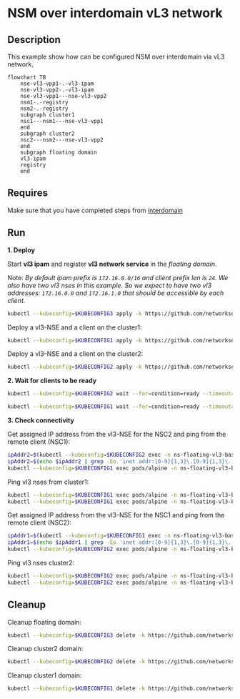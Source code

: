 # NSM over interdomain vL3 network

## Description

This example show how can be configured NSM over interdomain via vL3 network.

```mermaid
flowchart TB
    nse-vl3-vpp1-.-vl3-ipam
    nse-vl3-vpp2-.-vl3-ipam
    nse-vl3-vpp1---nse-vl3-vpp2  
    nsm1-.-registry
    nsm2-.-registry
    subgraph cluster1
    nsc1---nsm1---nse-vl3-vpp1
    end
    subgraph cluster2
    nsc2---nsm2---nse-vl3-vpp2
    end
    subgraph floating domain
    vl3-ipam
    registry
    end
```
## Requires

Make sure that you have completed steps from [interdomain](../../suites/basic)

## Run

**1. Deploy**

Start **vl3 ipam** and register **vl3 network service** in the *floating domain*.

Note: *By default ipam prefix is `172.16.0.0/16` and client prefix len is `24`. We also have two vl3 nses in this example. So we expect to have two vl3 addresses: `172.16.0.0` and `172.16.1.0` that should be accessible by each client.*

```bash
kubectl --kubeconfig=$KUBECONFIG3 apply -k https://github.com/networkservicemesh/deployments-k8s/examples/interdomain/usecases/floating_vl3-basic/cluster3?ref=d0bb55f90354c3d5eede89dda3fbbcfecb6c1474
```

Deploy a vl3-NSE and a client on the cluster1:
```bash
kubectl --kubeconfig=$KUBECONFIG1 apply -k https://github.com/networkservicemesh/deployments-k8s/examples/interdomain/usecases/floating_vl3-basic/cluster1?ref=d0bb55f90354c3d5eede89dda3fbbcfecb6c1474
```

Deploy a vl3-NSE and a client on the cluster2:
```bash
kubectl --kubeconfig=$KUBECONFIG2 apply -k https://github.com/networkservicemesh/deployments-k8s/examples/interdomain/usecases/floating_vl3-basic/cluster2?ref=d0bb55f90354c3d5eede89dda3fbbcfecb6c1474
```

**2. Wait for clients to be ready**

```bash
kubectl --kubeconfig=$KUBECONFIG2 wait --for=condition=ready --timeout=1m pod -l app=alpine -n ns-floating-vl3-basic
```
```bash
kubectl --kubeconfig=$KUBECONFIG1 wait --for=condition=ready --timeout=1m pod -l app=alpine -n ns-floating-vl3-basic
```

**3. Check connectivity**

Get assigned IP address from the vl3-NSE for the NSC2 and ping from the remote client (NSC1):
```bash
ipAddr2=$(kubectl --kubeconfig=$KUBECONFIG2 exec -n ns-floating-vl3-basic pods/alpine -- ifconfig nsm-1)
ipAddr2=$(echo $ipAddr2 | grep -Eo 'inet addr:[0-9]{1,3}\.[0-9]{1,3}\.[0-9]{1,3}\.[0-9]{1,3}'| cut -c 11-)
kubectl --kubeconfig=$KUBECONFIG1 exec pods/alpine -n ns-floating-vl3-basic -- ping -c 4 $ipAddr2
```

Ping vl3 nses from cluster1:
```bash
kubectl --kubeconfig=$KUBECONFIG1 exec pods/alpine -n ns-floating-vl3-basic -- ping -c 4 172.16.0.0
kubectl --kubeconfig=$KUBECONFIG1 exec pods/alpine -n ns-floating-vl3-basic -- ping -c 4 172.16.1.0
```

Get assigned IP address from the vl3-NSE for the NSC1 and ping from the remote client (NSC2):
```bash
ipAddr1=$(kubectl --kubeconfig=$KUBECONFIG1 exec -n ns-floating-vl3-basic pods/alpine -- ifconfig nsm-1)
ipAddr1=$(echo $ipAddr1 | grep -Eo 'inet addr:[0-9]{1,3}\.[0-9]{1,3}\.[0-9]{1,3}\.[0-9]{1,3}'| cut -c 11-)
kubectl --kubeconfig=$KUBECONFIG2 exec pods/alpine -n ns-floating-vl3-basic -- ping -c 4 $ipAddr1
```

Ping vl3 nses cluster2:
```bash
kubectl --kubeconfig=$KUBECONFIG2 exec pods/alpine -n ns-floating-vl3-basic -- ping -c 4 172.16.0.0
kubectl --kubeconfig=$KUBECONFIG2 exec pods/alpine -n ns-floating-vl3-basic -- ping -c 4 172.16.1.0
```

## Cleanup

Cleanup floating domain:
```bash
kubectl --kubeconfig=$KUBECONFIG3 delete -k https://github.com/networkservicemesh/deployments-k8s/examples/interdomain/usecases/floating_vl3-basic/cluster3?ref=d0bb55f90354c3d5eede89dda3fbbcfecb6c1474
```

Cleanup cluster2 domain:
```bash
kubectl --kubeconfig=$KUBECONFIG2 delete -k https://github.com/networkservicemesh/deployments-k8s/examples/interdomain/usecases/floating_vl3-basic/cluster2?ref=d0bb55f90354c3d5eede89dda3fbbcfecb6c1474
```

Cleanup cluster1 domain:
```bash
kubectl --kubeconfig=$KUBECONFIG1 delete -k https://github.com/networkservicemesh/deployments-k8s/examples/interdomain/usecases/floating_vl3-basic/cluster1?ref=d0bb55f90354c3d5eede89dda3fbbcfecb6c1474
```
